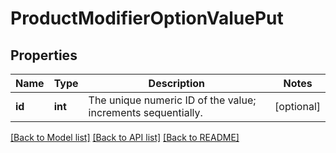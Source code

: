 # ProductModifierOptionValuePut

## Properties
Name | Type | Description | Notes
------------ | ------------- | ------------- | -------------
**id** | **int** | The unique numeric ID of the value; increments sequentially. | [optional] 

[[Back to Model list]](../../README.md#documentation-for-models) [[Back to API list]](../../README.md#documentation-for-api-endpoints) [[Back to README]](../../README.md)

